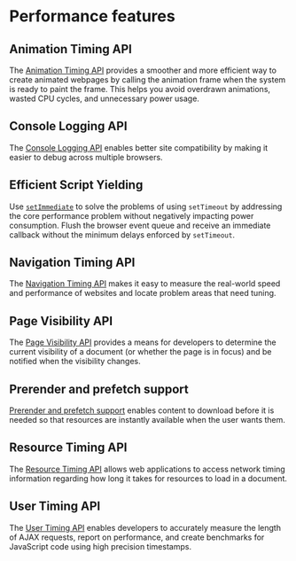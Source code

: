 # Performance features

## Animation Timing API

The [Animation Timing API](./animation-timing-api) provides a smoother and more efficient way to create animated webpages by calling the animation frame when the system is ready to paint the frame. This helps you avoid overdrawn animations, wasted CPU cycles, and unnecessary power usage.

## Console Logging API

The [Console Logging API](./console-logging-api) enables better site compatibility by making it easier to debug across multiple browsers.

## Efficient Script Yielding

Use [`setImmediate`](./efficient-script-yielding) to solve the problems of using `setTimeout` by addressing the core performance problem without negatively impacting power consumption. Flush the browser event queue and receive an immediate callback without the minimum delays enforced by `setTimeout`.
 
## Navigation Timing API

The [Navigation Timing API](./navigation-timing-api) makes it easy to measure the real-world speed and performance of websites and locate problem areas that need tuning. 

## Page Visibility API

The [Page Visibility API](./page-visibility-api) provides a means for developers to determine the current visibility of a document (or whether the page is in focus) and be notified when the visibility changes.

## Prerender and prefetch support

[Prerender and prefetch support](./prerender-and-prefetch-support) enables content to download before it is needed so that resources are instantly available when the user wants them.

## Resource Timing API

The [Resource Timing API](./resource-timing-api) allows web applications to access network timing information regarding how long it takes for resources to load in a document.

## User Timing API

The [User Timing API](./user-timing-api) enables developers to accurately measure the length of AJAX requests, report on performance, and create benchmarks for JavaScript code using high precision timestamps.
